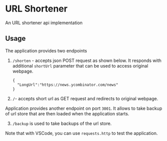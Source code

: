 # URL Shortener

An URL shortener api implementation

## Usage

The application provides two endpoints
1. `/shorten` - accepts json POST request as shown below. It responds with additional `shortUrl` parameter that can be used to access original webpage.
    ```
    {
      "LongUrl":"https://news.ycombinator.com/news"
    }
    ```
2. `/`- accepts short url as GET request and redirects to original webpage.

Application provides another endpoint on port `3001`.  It allows to take backup of url store that are then loaded when the application starts.

3. `/backup` is used to take backups of the url store.


Note that with VSCode, you can use `requests.http` to test the application.
